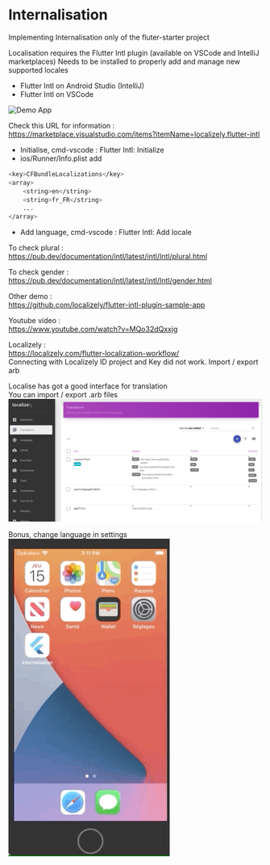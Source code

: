 # Internalisation

Implementing Internalisation only of the fluter-starter project

Localisation requires the Flutter Intl plugin (available on VSCode and IntelliJ marketplaces)
Needs to be installed to properly add and manage new supported locales

- Flutter Intl on Android Studio (IntelliJ)
- Flutter Intl on VSCode

![Demo App](/assets/demo-app.gif)

Check this URL for information :<br/>
https://marketplace.visualstudio.com/items?itemName=localizely.flutter-intl

- Initialise, cmd-vscode : Flutter Intl: Initialize
- ios/Runner/Info.plist add 
```bash
<key>CFBundleLocalizations</key>
<array>
    <string>en</string>
    <string>fr_FR</string>
    ...
</array>
```
- Add language, cmd-vscode : Flutter Intl: Add locale

To check plural :<br/>
https://pub.dev/documentation/intl/latest/intl/Intl/plural.html

To check gender : <br/>
https://pub.dev/documentation/intl/latest/intl/Intl/gender.html

Other demo :<br/>
https://github.com/localizely/flutter-intl-plugin-sample-app

Youtube video :<br/>
https://www.youtube.com/watch?v=MQo32dQxxjg

Localizely :<br/>
https://localizely.com/flutter-localization-workflow/<br/>
Connecting with Localizely ID project and Key did not work. Import / export arb

Localise has got a good interface for translation <br/>
You can import / export .arb files<br/>
![ScreenshotLocalizely](/assets/ScreenshotLocalizely.png)


Bonus, change language in settings<br/>
![Demo App](/assets/internalisation-settings.gif)
